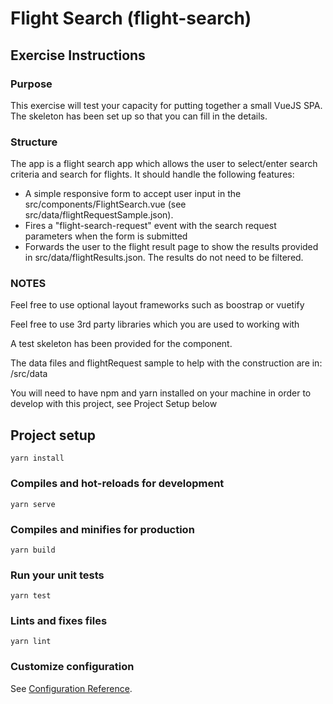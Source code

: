 # Flight Search (flight-search)

## Exercise Instructions

### Purpose
This exercise will test your capacity for putting together a small
VueJS SPA. The skeleton has been set up so that you can fill in the details.

### Structure
The app is a flight search app which allows the user to select/enter search
criteria and search for flights.  It should handle the following features:
- A simple responsive form to accept user input in the src/components/FlightSearch.vue (see src/data/flightRequestSample.json). 
- Fires a "flight-search-request" event with the search request parameters when the form is submitted
- Forwards the user to the flight result page to show the results provided in src/data/flightResults.json.  The results do not need to be filtered.

### NOTES
Feel free to use optional layout frameworks such as boostrap or vuetify

Feel free to use 3rd party libraries which you are used to working with

A test skeleton has been provided for the component.

The data files and flightRequest sample to help with the construction are in:
/src/data

You will need to have npm and yarn installed on your machine in order
to develop with this project, see Project Setup below

## Project setup
```
yarn install
```

### Compiles and hot-reloads for development
```
yarn serve
```

### Compiles and minifies for production
```
yarn build
```

### Run your unit tests
```
yarn test
```

### Lints and fixes files
```
yarn lint
```

### Customize configuration
See [Configuration Reference](https://cli.vuejs.org/config/).
